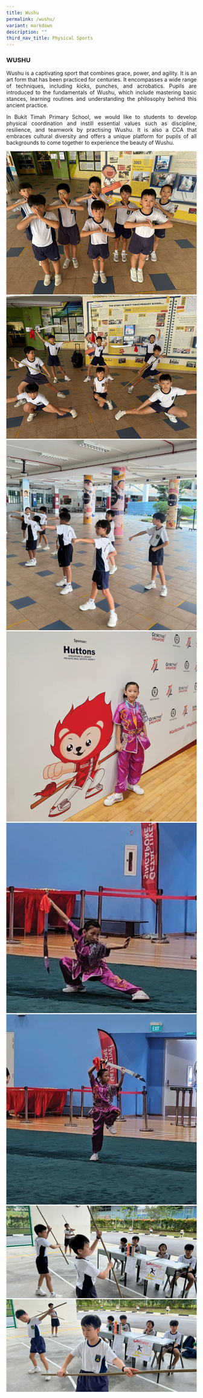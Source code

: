 ```yaml
---
title: Wushu
permalink: /wushu/
variant: markdown
description: ""
third_nav_title: Physical Sports
---
```

<h3>WUSHU</h3><p align="justify">
Wushu is a captivating sport that combines grace, power, and agility. It is an art form that has been practiced for centuries. It encompasses a wide range of techniques, including kicks, punches, and acrobatics. Pupils are introduced to the fundamentals of Wushu, which include mastering basic stances, learning routines and understanding the philosophy behind this ancient practice. 

</p><p align="justify">
In Bukit Timah Primary School, we would like to students to develop physical coordination and instill essential values such as discipline, resilience, and teamwork by practising Wushu. It is also a CCA that embraces cultural diversity and offers a unique platform for pupils of all backgrounds to come together to experience the beauty of Wushu. </p>


![](/images/CCA/wushu02.jpg)<br>
![](/images/CCA/wushu01.jpg)<br>
![](/images/CCA/25_wushu_04.png)<br>
![](/images/CCA/25_wushu_01.png)<br>
![](/images/CCA/25_wushu_02.png)<br>
![](/images/CCA/25_wushu_03.png)<br>
![](/images/CCA/25_wushu_05.png)<br>
![](/images/CCA/25_wushu_06.png)<br>
